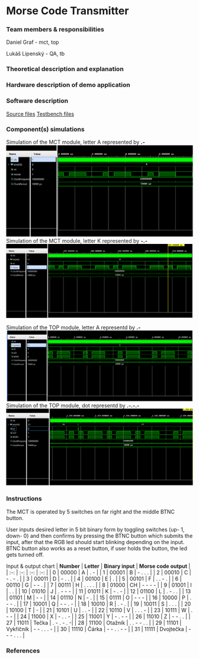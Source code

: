 # Morse Code Transmitter
### Team members & responsibilities 
Daniel Graf - mct, top

Lukáš Lipenský - QA, tb

### Theoretical description and explanation

### Hardware description of demo application

### Software description
[Source files](https://github.com/DanielGraf240616/digital-electronics-1/tree/main/MCT_project/DE1_project_MCT/DE1_project_MCT.srcs/sources_1/new)
[Testbench files](https://github.com/DanielGraf240616/digital-electronics-1/tree/main/MCT_project/DE1_project_MCT/DE1_project_MCT.srcs/sim_1/new)
### Component(s) simulations
Simulation of the MCT module, letter A represented by **.-**
![](mct_a.png)
Simulation of the MCT module, letter K represented by **-.-**
![](mct_k.png)

Simulation of the TOP module, letter A representd by **.-**
![](top_a.png)
Simulation of the TOP module, dot representd by **.-.-.-**
![](top_tecka.png)
### Instructions
The MCT is operated by 5 switches on far right and the middle BTNC button.

User inputs desired letter in 5 bit binary form by toggling switches (up- 1, down- 0) and then confirms by pressing the BTNC button which submits the input, after that the RGB led should start blinking depending on the input. BTNC button also works as a reset button, if user holds the button, the led gets turned off.

Input & output chart
 | **Number** | **Letter** | **Binary input** | **Morse code output** |
 | :-: | :-: | :-: | :-: |
   | 0 | 00000 | A | . - |
   | 1 | 00001 | B | - . . . |
   | 2 | 00010 | C | - . - . |
   | 3 | 00011 | D | - . . |
   | 4 | 00100 | E | . |
   | 5 | 00101 | F | . . - . |
   | 6 | 00110 | G | - - . |
   | 7 | 00111 | H | . . . . |
   | 8 | 01000 | CH | - - - - |
   | 9 | 01001 | I | . . |
   | 10 | 01010 | J | . - - - |
   | 11 | 01011 | K | - . - |
   | 12 | 01100 | L | . - . . |
   | 13 | 01101 | M | - - |
   | 14 | 01110 | N | - . |
   | 15 | 01111 | O | - - - |
   | 16 | 10000 | P | . - - . |
   | 17 | 10001 | Q | - - . - |
   | 18 | 10010 | R | . - . |
   | 19 | 10011 | S | . . .  |
   | 20 | 10100 | T | - |
   | 21 | 10101 | U | . . - |
   | 22 | 10110 | V | . . . - |
   | 23 | 10111 | W | . - - |
   | 24 | 11000 | X | - . . - |
   | 25 | 11001 | Y | - . - - | 
   | 26 | 11010 | Z | - - . . |
   | 27 | 11011 | Tečka | . - . - . -|
   | 28 | 11100 | Otažník | . . - - . . |
   | 29 | 11101 | Vykřičník | - - . . . - |
   | 30 | 11110 | Čárka | - - . . - - |
   | 31 | 11111 | Dvojtečka | - - - . . .  |
   
   
### References
